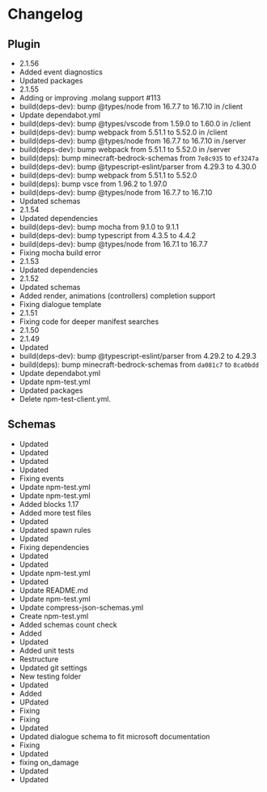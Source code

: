 # Changelog
## Plugin
- 2.1.56
- Added event diagnostics
- Updated packages
- 2.1.55
- Adding or improving .molang support #113
- build(deps-dev): bump @types/node from 16.7.7 to 16.7.10 in /client
- Update dependabot.yml
- build(deps-dev): bump @types/vscode from 1.59.0 to 1.60.0 in /client
- build(deps-dev): bump webpack from 5.51.1 to 5.52.0 in /client
- build(deps-dev): bump @types/node from 16.7.7 to 16.7.10 in /server
- build(deps-dev): bump webpack from 5.51.1 to 5.52.0 in /server
- build(deps): bump minecraft-bedrock-schemas from `7e8c935` to `ef3247a`
- build(deps-dev): bump @typescript-eslint/parser from 4.29.3 to 4.30.0
- build(deps-dev): bump webpack from 5.51.1 to 5.52.0
- build(deps): bump vsce from 1.96.2 to 1.97.0
- build(deps-dev): bump @types/node from 16.7.7 to 16.7.10
- Updated schemas
- 2.1.54
- Updated dependencies
- build(deps-dev): bump mocha from 9.1.0 to 9.1.1
- build(deps-dev): bump typescript from 4.3.5 to 4.4.2
- build(deps-dev): bump @types/node from 16.7.1 to 16.7.7
- Fixing mocha build error
- 2.1.53
- Updated dependencies
- 2.1.52
- Updated schemas
- Added render, animations (controllers) completion support
- Fixing dialogue template
- 2.1.51
- Fixing code for deeper manifest searches
- 2.1.50
- 2.1.49
- Updated
- build(deps-dev): bump @typescript-eslint/parser from 4.29.2 to 4.29.3
- build(deps): bump minecraft-bedrock-schemas from `da081c7` to `8ca0bdd`
- Update dependabot.yml
- Update npm-test.yml
- Updated packages
- Delete npm-test-client.yml. 
## Schemas
- Updated
- Updated
- Updated
- Updated
- Fixing events
- Update npm-test.yml
- Update npm-test.yml
- Added blocks 1.17
- Added more test files
- Updated
- Updated spawn rules
- Updated
- Fixing dependencies
- Updated
- Updated
- Update npm-test.yml
- Updated
- Update README.md
- Update npm-test.yml
- Update compress-json-schemas.yml
- Create npm-test.yml
- Added schemas count check
- Added
- Updated
- Added unit tests
- Restructure
- Updated git settings
- New testing folder
- Updated
- Added
- UPdated
- Fixing
- Fixing
- Updated
- Updated dialogue schema to fit microsoft documentation
- Fixing
- Updated
- fixing on_damage
- Updated
- Updated